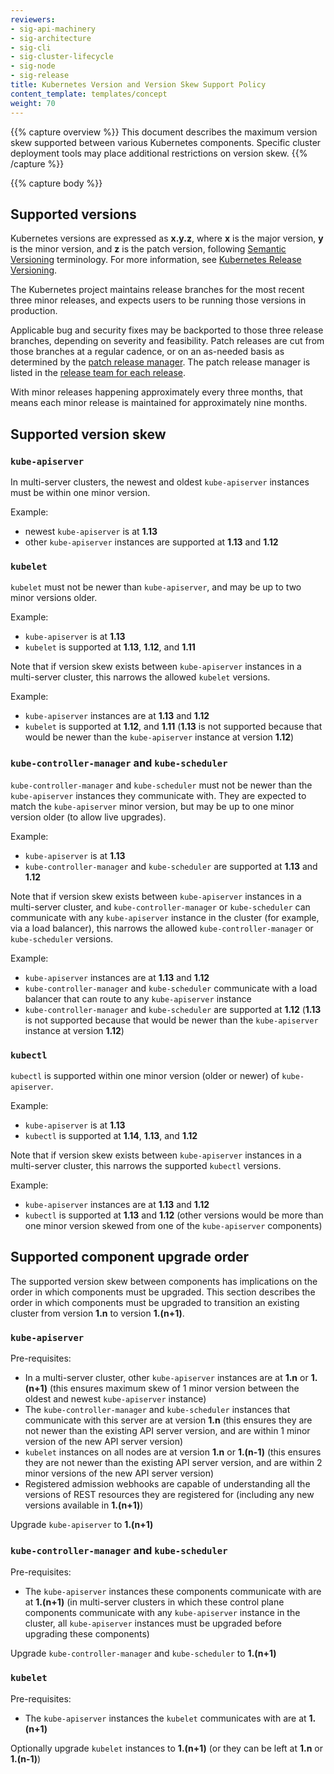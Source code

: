```yaml
---
reviewers:
- sig-api-machinery
- sig-architecture
- sig-cli
- sig-cluster-lifecycle
- sig-node
- sig-release
title: Kubernetes Version and Version Skew Support Policy
content_template: templates/concept
weight: 70
---
```


{{% capture overview %}}
This document describes the maximum version skew supported between various Kubernetes components.
Specific cluster deployment tools may place additional restrictions on version skew.
{{% /capture %}}

{{% capture body %}}

## Supported versions

Kubernetes versions are expressed as **x.y.z**,
where **x** is the major version, **y** is the minor version, and **z** is the patch version, following [Semantic Versioning](http://semver.org/) terminology.
For more information, see [Kubernetes Release Versioning](https://github.com/kubernetes/community/blob/master/contributors/design-proposals/release/versioning.md#kubernetes-release-versioning).

The Kubernetes project maintains release branches for the most recent three minor releases,
and expects users to be running those versions in production.

Applicable bug and security fixes may be backported to those three release branches, depending on severity and feasibility.
Patch releases are cut from those branches at a regular cadence,
or on an as-needed basis as determined by the [patch release manager](https://github.com/kubernetes/sig-release/blob/master/release-team/role-handbooks/patch-release-manager/README.md#release-timing).
The patch release manager is listed in the [release team for each release](https://github.com/kubernetes/sig-release/tree/master/releases/).

With minor releases happening approximately every three months,
that means each minor release is maintained for approximately nine months.

## Supported version skew

### `kube-apiserver`

In multi-server clusters, the newest and oldest `kube-apiserver` instances must be within one minor version.

Example:

* newest `kube-apiserver` is at **1.13**
* other `kube-apiserver` instances are supported at **1.13** and **1.12**

### `kubelet`

`kubelet` must not be newer than `kube-apiserver`, and may be up to two minor versions older.

Example:

* `kube-apiserver` is at **1.13**
* `kubelet` is supported at **1.13**, **1.12**, and **1.11**

Note that if version skew exists between `kube-apiserver` instances in a multi-server cluster, this narrows the allowed `kubelet` versions.

Example:

* `kube-apiserver` instances are at **1.13** and **1.12**
* `kubelet` is supported at **1.12**, and **1.11** (**1.13** is not supported because that would be newer than the `kube-apiserver` instance at version **1.12**)

### `kube-controller-manager` and `kube-scheduler`

`kube-controller-manager` and `kube-scheduler` must not be newer than the `kube-apiserver` instances they communicate with. They are expected to match the `kube-apiserver` minor version, but may be up to one minor version older (to allow live upgrades).

Example:

* `kube-apiserver` is at **1.13**
* `kube-controller-manager` and `kube-scheduler` are supported at **1.13** and **1.12**

Note that if version skew exists between `kube-apiserver` instances in a multi-server cluster, and `kube-controller-manager` or `kube-scheduler` can communicate with any `kube-apiserver` instance in the cluster (for example, via a load balancer), this narrows the allowed `kube-controller-manager` or `kube-scheduler` versions.

Example:

* `kube-apiserver` instances are at **1.13** and **1.12**
* `kube-controller-manager` and `kube-scheduler` communicate with a load balancer that can route to any `kube-apiserver` instance
* `kube-controller-manager` and `kube-scheduler` are supported at **1.12** (**1.13** is not supported because that would be newer than the `kube-apiserver` instance at version **1.12**)

### `kubectl`

`kubectl` is supported within one minor version (older or newer) of `kube-apiserver`.

Example:

* `kube-apiserver` is at **1.13**
* `kubectl` is supported at **1.14**, **1.13**, and **1.12**

Note that if version skew exists between `kube-apiserver` instances in a multi-server cluster, this narrows the supported `kubectl` versions.

Example:

* `kube-apiserver` instances are at **1.13** and **1.12**
* `kubectl` is supported at **1.13** and **1.12** (other versions would be more than one minor version skewed from one of the `kube-apiserver` components)

## Supported component upgrade order

The supported version skew between components has implications on the order in which components must be upgraded.
This section describes the order in which components must be upgraded to transition an existing cluster from version **1.n** to version **1.(n+1)**.

### `kube-apiserver`

Pre-requisites:

* In a multi-server cluster, other `kube-apiserver` instances are at **1.n** or **1.(n+1)** (this ensures maximum skew of 1 minor version between the oldest and newest `kube-apiserver` instance)
* The `kube-controller-manager` and `kube-scheduler` instances that communicate with this server are at version **1.n** (this ensures they are not newer than the existing API server version, and are within 1 minor version of the new API server version)
* `kubelet` instances on all nodes are at version **1.n** or **1.(n-1)** (this ensures they are not newer than the existing API server version, and are within 2 minor versions of the new API server version)
* Registered admission webhooks are capable of understanding all the versions of REST resources they are registered for (including any new versions available in **1.(n+1)**)

Upgrade `kube-apiserver` to **1.(n+1)**

### `kube-controller-manager` and `kube-scheduler`

Pre-requisites:

* The `kube-apiserver` instances these components communicate with are at **1.(n+1)** (in multi-server clusters in which these control plane components communicate with any `kube-apiserver` instance in the cluster, all `kube-apiserver` instances must be upgraded before upgrading these components)

Upgrade `kube-controller-manager` and `kube-scheduler` to **1.(n+1)**

### `kubelet`

Pre-requisites:

* The `kube-apiserver` instances the `kubelet` communicates with are at **1.(n+1)**

Optionally upgrade `kubelet` instances to **1.(n+1)** (or they can be left at **1.n** or **1.(n-1)**)
